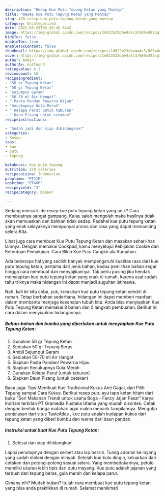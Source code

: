 ```yaml
---
description: "Resep Kue Putu Tepung Ketan yang Mantap"
title: "Resep Kue Putu Tepung Ketan yang Mantap"
slug: 470-resep-kue-putu-tepung-ketan-yang-mantap
category: Uncategorized
date: 2022-05-29T02:38:45.344Z
image: https://img-global.cpcdn.com/recipes/1d622b23dbe4a4c3/680x482cq70/kue-putu-tepung-ketan-foto-resep-utama.jpg
hideToc: false
enableToc: true
enableTocContent: false
thumbnail: https://img-global.cpcdn.com/recipes/1d622b23dbe4a4c3/680x482cq70/kue-putu-tepung-ketan-foto-resep-utama.jpg
cover: https://img-global.cpcdn.com/recipes/1d622b23dbe4a4c3/680x482cq70/kue-putu-tepung-ketan-foto-resep-utama.jpg
author: Admin
authorAv: notfound
ratingvalue: 4.2
reviewcount: 16
recipeingredient:
- "50 gr Tepung Ketan"
- "50 gr Tepung Beras"
- "Sejumput Garam"
- "50-70 ml Air Hangat"
- " Pasta Pandan Pewarna Hijau"
- "Secukupnya Gula Merah"
- " Kelapa Parut untuk taburan"
- " Daun Pisang untuk cetakan"
recipeinstructions:

- "Sudah jadi dan siap dihidangkan!"
categories:
- Resep
tags:
- kue
- putu
- tepung

katakunci: kue putu tepung 
nutrition: 170 calories
recipecuisine: Indonesian
preptime: "PT21M"
cooktime: "PT46M"
recipeyield: "3"
recipecategory: Dinner

---
```





Sedang mencari ide resep kue putu tepung ketan yang unik? Cara membuatnya sangat gampang. Kalau salah mengolah maka hasilnya tidak akan memuaskan dan bahkan tidak sedap. Padahal kue putu tepung ketan yang enak selayaknya mempunyai aroma dan rasa yang dapat memancing selera Kita.





Lihat juga cara membuat Kue Putu Tepung Ketan dan masakan sehari-hari lainnya. Dengan memakai Cookpad, kamu menyetujui Kebijakan Cookie dan Ketentuan Pemakaian. Cara Bikin Kue Putu Cangkir ala Rumahan.

Ada beberapa hal yang sedikit banyak mempengaruhi kualitas rasa dari kue putu tepung ketan, pertama dari jenis bahan, kedua pemilihan bahan segar hingga cara membuat dan menyajikannya. Tak perlu pusing jika hendak menyiapkan kue putu tepung ketan yang enak di rumah, karena asal sudah tahu triknya maka hidangan ini dapat menjadi suguhan istimewa.






Nah, kali ini kita coba, yuk, kreasikan kue putu tepung ketan sendiri di rumah. Tetap berbahan sederhana, hidangan ini dapat memberi manfaat dalam membantu menjaga kesehatan tubuh kita. Anda bisa menyiapkan Kue Putu Tepung Ketan memakai 8 bahan dan 0 langkah pembuatan. Berikut ini cara dalam menyiapkan hidangannya.

<!--inarticleads1-->

##### Bahan-bahan dan bumbu yang diperlukan untuk menyiapkan Kue Putu Tepung Ketan:

1. Gunakan 50 gr Tepung Ketan
1. Sediakan 50 gr Tepung Beras
1. Ambil Sejumput Garam
1. Sediakan 50-70 ml Air Hangat
1. Siapkan  Pasta Pandan/ Pewarna Hijau
1. Siapkan Secukupnya Gula Merah
1. Gunakan  Kelapa Parut (untuk taburan)
1. Siapkan  Daun Pisang (untuk cetakan)


Baca juga: Tips Membuat Kue Tradisional Kukus Anti Gagal, dari Pilih Tepung sampai Cara Kukus. Berikut resep putu ayu tape ketan hitam dari buku &#34;Seri Makanan Trendi untuk usaha Boga - Fancy Jajan Pasar&#34; karya Indriani terbitan PT Gramedia Pustaka Utama yang mudah disontek. Cetak dengan bentuk bunga matahari agar makin menarik tampilannya. Mengutip penjelasan dari situs TasteAtlas , kue putu adalah kudapan kukus dari tepung ketan yang diberi bumbu dan warna dari daun pandan. 

<!--inarticleads2-->

##### Instruksi untuk buat Kue Putu Tepung Ketan:


1. Selesai dan siap dihidangkan!

Lapisi penutupnya dengan serbet atau lap bersih. Tuang adonan ke loyang yang sudah diolesi dengan minyak. Setelah kue bolu dingin, keluarkan dari cetakan dan potong-potong sesuai selera. Yang membedakannya, petulo memiliki ukuran lebih tipis dari putu mayang. Kue putu adalah jajanan yang terbuat dari tepung beras, gula merah dan kelapa parut. 

Gimana nih? Mudah bukan? Itulah cara membuat kue putu tepung ketan yang bisa anda praktikkan di rumah. Selamat menikmati
